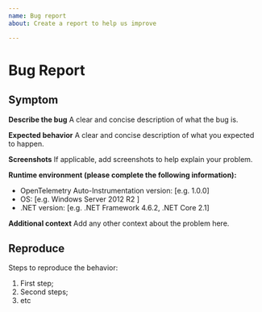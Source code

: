 ```yaml
---
name: Bug report
about: Create a report to help us improve

---
```


# Bug Report

## Symptom

**Describe the bug**
A clear and concise description of what the bug is.

**Expected behavior**
A clear and concise description of what you expected to happen.

**Screenshots**
If applicable, add screenshots to help explain your problem.

**Runtime environment (please complete the following information):**

- OpenTelemetry Auto-Instrumentation version: [e.g. 1.0.0]
- OS: [e.g. Windows Server 2012 R2 ]
- .NET version: [e.g. .NET Framework 4.6.2, .NET Core 2.1]

**Additional context**
Add any other context about the problem here.

## Reproduce

Steps to reproduce the behavior:

 1. First step;
 2. Second steps;
 3. etc

<!--
NOTE: If possible, also include the tracer log files found (by default) in:
Windows: `%ProgramData%\OpenTelemetry .NET AutoInstrumentation\logs\`
Linux: /var/log/opentelemetry/dotnet/
--!>
